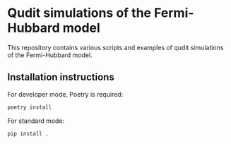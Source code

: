 # Qudit simulations of the Fermi-Hubbard model

This repository contains various scripts and examples of qudit simulations of
the Fermi-Hubbard model.

## Installation instructions

For developer mode, Poetry is required:

```bash
poetry install
```

For standard mode:

```bash
pip install .
```
